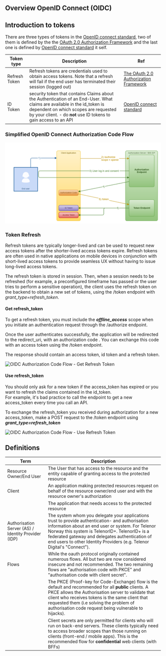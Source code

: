 ## Overview OpenID Connect (OIDC)


## Introduction to tokens
There are three types of tokens in the [OpenID connect standard](https://openid.net/specs/openid-connect-core-1_0.html), two of them is defined by the the [OAuth 2.0 Authorization Framework](https://datatracker.ietf.org/doc/html/rfc6749#section-1.4) and the last one is defined by [OpenID connect standard](https://openid.net/specs/openid-connect-core-1_0.html) it self.

| Token type | Description | Ref |
| ------------------------- | -------------------- | -------------------- |
| Refresh Token | Refresh tokens are credentials used to obtain access tokens. Note that a refresh will fail if the end user has terminated their session (logged out) | [The OAuth 2.0 Authorization Framework](https://datatracker.ietf.org/doc/html/rfc6749#section-1.4) |
| ID Token | security token that contains Claims about the Authentication of an End-User. What claims are available in the id_token is dependent on which scopes are requested by your client. - do **not** use ID tokens to gain access to an API | [OpenID connect standard](https://openid.net/specs/openid-connect-core-1_0.html) | 



### Simplified OpenID Connect Authorization Code Flow

![OIDC Authorization Code Flow](images/IntegrationGuide_AuthCodeFlow-simplified.png)


### Token Refresh

Refresh tokens are typically longer-lived and can be used to request new access tokens after the shorter-lived access tokens expire. Refresh tokens are often used in native applications on mobile devices in conjunction with short-lived access tokens to provide seamless UX without having to issue long-lived access tokens.

The refresh token is stored in session. Then, when a session needs to be refreshed (for example, a preconfigured timeframe has passed or the user tries to perform a sensitive operation), the client uses the refresh token on the backend to obtain a new set of tokens, using the /token endpoint with _grant\_type=refresh\_token_.

#### Get refresh\_token

To get a refresh token, you must include the _**offline\_access**_ scope when you initiate an authentication request through the /authorize endpoint.

Once the user authenticates successfully, the application will be redirected to the redirect\_uri, with an authorization code . You can exchange this code with an access token using the /token endpoint.

The response should contain an access token, id token and a refresh token.

![OIDC Authorization Code Flow - Get Refresh Token](https://www.websequencediagrams.com/files/render?link=MA7p4bbC80u1UC3pNhxTgQW6VxfCslFlBOEdVh2jr9h5ejh0WPq7KydLkOTElSkc)

#### Use refresh\_token

You should only ask for a new token if the access\_token has expired or you want to refresh the claims contained in the id\_token.  
For example, it's bad practice to call the endpoint to get a new access\_token every time you call an API. 

To exchange the refresh\_token you received during authorization for a new access\_token, make a POST request to the /token endpoint using _**grant\_type=refresh\_token**_

![OIDC Authorization Code Flow - Use Refresh Token](https://www.websequencediagrams.com/files/render?link=zAFGUc97cQ2vyov0ZhSA6qhSvWvBneegE8bWKv75CsGmYLQZ3lMQVcAmwCe69B84)


## Definitions


| Term | Description |
| ------------------------- | -------------------- |
| Resource Owner/End User   | The User that has access to the resource and the entity capable of granting access to the protected resource |
| Client                    | An application making protected resources request on behalf of the resource owner/end user and with the resource owner's authorization |
|                           | The application that needs access to the protected resource |
| Authorisation Server (AS) / Identity Provider (IDP)  | The system whom you delegate your applications trust to provide authentication- and authorisation information about an end user or system. For Telenor Norway this system is TelenorID\+. TelenorID\+ is a federated gateway and delegates authentication of end users to other Identity Providers (e.g. Telenor Digital's "Connect"). |
| Flows                     | While the oauth protocol originally contained numerous flows. All but two are now considered insecure and not recommended. The two remaining flows are "authorisation code with PKCE" and "authorisation code with client secret". |
|                           | The PKCE (Proof-key for Code-Exchange) flow is the default and recommended for all **public** clients. A PKCE allows the Authorisation server to validate that client who receives tokens is the same client that requested them (i.e solving the problem of authorisation code request being vulnerable to hijacks). |
|                           | Client secrets are only permitted for clients who will run on back-end servers. These clients typically need to access broader scopes than those running on clients (front-end / mobile apps). This is the recommended flow for **confidential** web clients (with BFFs) |